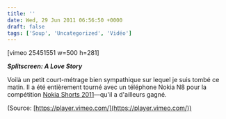 ```yaml
---
title: ''
date: Wed, 29 Jun 2011 06:56:50 +0000
draft: false
tags: ['Soup', 'Uncategorized', 'Vidéo']
---
```


\[vimeo 25451551 w=500 h=281\]

_**Splitscreen: A Love Story**_

Voilà un petit court-métrage bien sympathique sur lequel je suis tombé ce matin. Il a été entièrement tourné avec un téléphone Nokia N8 pour la compétition [Nokia Shorts 2011](http://vimeo.com/nokia/awards)—qu'il a d'ailleurs gagné.

(Source: [https://player.vimeo.com/](https://player.vimeo.com/))